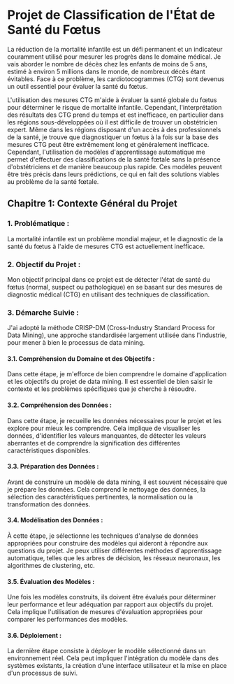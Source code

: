 # Projet de Classification de l'État de Santé du Fœtus

La réduction de la mortalité infantile est un défi permanent et un indicateur couramment utilisé pour mesurer les progrès dans le domaine médical. Je vais aborder le nombre de décès chez les enfants de moins de 5 ans, estimé à environ 5 millions dans le monde, de nombreux décès étant évitables. Face à ce problème, les cardiotocogrammes (CTG) sont devenus un outil essentiel pour évaluer la santé du fœtus.

L'utilisation des mesures CTG m'aide à évaluer la santé globale du fœtus pour déterminer le risque de mortalité infantile. Cependant, l'interprétation des résultats des CTG prend du temps et est inefficace, en particulier dans les régions sous-développées où il est difficile de trouver un obstétricien expert. Même dans les régions disposant d'un accès à des professionnels de la santé, je trouve que diagnostiquer un fœtus à la fois sur la base des mesures CTG peut être extrêmement long et généralement inefficace. Cependant, l'utilisation de modèles d'apprentissage automatique me permet d'effectuer des classifications de la santé fœtale sans la présence d'obstétriciens et de manière beaucoup plus rapide. Ces modèles peuvent être très précis dans leurs prédictions, ce qui en fait des solutions viables au problème de la santé fœtale.

## Chapitre 1: Contexte Général du Projet

### 1. Problématique :
La mortalité infantile est un problème mondial majeur, et le diagnostic de la santé du fœtus à l'aide de mesures CTG est actuellement inefficace.

### 2. Objectif du Projet :
Mon objectif principal dans ce projet est de détecter l'état de santé du fœtus (normal, suspect ou pathologique) en se basant sur des mesures de diagnostic médical (CTG) en utilisant des techniques de classification.

### 3. Démarche Suivie :
J'ai adopté la méthode CRISP-DM (Cross-Industry Standard Process for Data Mining), une approche standardisée largement utilisée dans l'industrie, pour mener à bien le processus de data mining.

#### 3.1. Compréhension du Domaine et des Objectifs :
Dans cette étape, je m'efforce de bien comprendre le domaine d'application et les objectifs du projet de data mining. Il est essentiel de bien saisir le contexte et les problèmes spécifiques que je cherche à résoudre.

#### 3.2. Compréhension des Données :
Dans cette étape, je recueille les données nécessaires pour le projet et les explore pour mieux les comprendre. Cela implique de visualiser les données, d'identifier les valeurs manquantes, de détecter les valeurs aberrantes et de comprendre la signification des différentes caractéristiques disponibles.

#### 3.3. Préparation des Données :
Avant de construire un modèle de data mining, il est souvent nécessaire que je prépare les données. Cela comprend le nettoyage des données, la sélection des caractéristiques pertinentes, la normalisation ou la transformation des données.

#### 3.4. Modélisation des Données :
À cette étape, je sélectionne les techniques d'analyse de données appropriées pour construire des modèles qui aideront à répondre aux questions du projet. Je peux utiliser différentes méthodes d'apprentissage automatique, telles que les arbres de décision, les réseaux neuronaux, les algorithmes de clustering, etc.

#### 3.5. Évaluation des Modèles :
Une fois les modèles construits, ils doivent être évalués pour déterminer leur performance et leur adéquation par rapport aux objectifs du projet. Cela implique l'utilisation de mesures d'évaluation appropriées pour comparer les performances des modèles.

#### 3.6. Déploiement :
La dernière étape consiste à déployer le modèle sélectionné dans un environnement réel. Cela peut impliquer l'intégration du modèle dans des systèmes existants, la création d'une interface utilisateur et la mise en place d'un processus de suivi.

